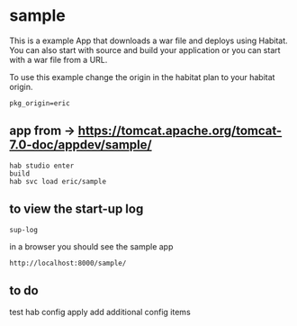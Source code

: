 # sample
This is a example App that downloads a war file and deploys using Habitat. You can also start with source and build your application or you can start with a war file from a URL. 

To use this example change the origin in the habitat plan to your habitat origin. 

```
pkg_origin=eric
```

## app from -> https://tomcat.apache.org/tomcat-7.0-doc/appdev/sample/ 

```
hab studio enter 
build 
hab svc load eric/sample
```
## to view the start-up log
```
sup-log
```
in a browser you should see the sample app

```
http://localhost:8000/sample/
```

## to do
test hab config apply
add additional config items 